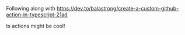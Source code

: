 Following along with https://dev.to/balastrong/create-a-custom-github-action-in-typescript-21ad

ts actions might be cool!
